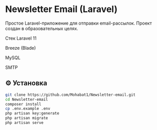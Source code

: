 # Newsletter Email (Laravel)
Простое Laravel-приложение для отправки email-рассылок. Проект создан в образовательных целях.


Стек
Laravel 11

Breeze (Blade)

MySQL

SMTP

## ⚙️ Установка

```bash
git clone https://github.com/Mohabat1/Newsletter-email.git
cd Newsletter-email
composer install
cp .env.example .env
php artisan key:generate
php artisan migrate
php artisan serve





